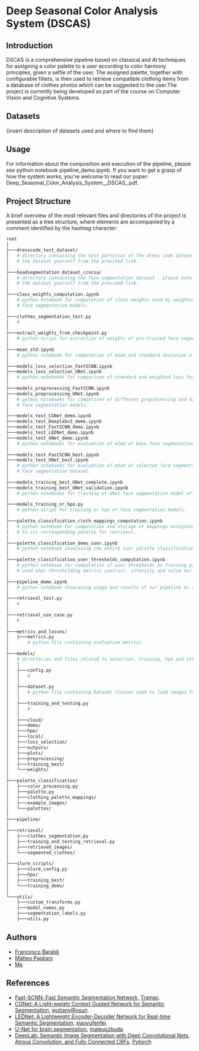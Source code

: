 # Deep Seasonal Color Analysis System (DSCAS)
## Introduction
DSCAS is a comprehensive pipeline based on classical and AI techniques for assigning a color palette to a user according to color harmony principles, given a selfie of the user. The assigned palette, together with configurable filters, is then used to retrieve compatible clothing items from a database of clothes photos which can be suggested to the user.The project is currently being developed as part of the course on Computer Vision and Cognitive Systems.

## Datasets
{insert description of datasets used and where to find them}

## Usage
For information about the composition and execution of the pipeline, please see python notebook pipeline_demo.ipynb. If you want to get a grasp
of how the system works, you're welcome to read our paper: Deep_Seasonal_Color_Analysis_System__DSCAS_.pdf.

## Project Structure
A brief overview of the most relevant files and directories of the project is presented as a tree structure, where elements are accompanied by a comment
identified by the hashtag character:
```bash
root
│
├───dresscode_test_dataset/
│   # directory containing the test partition of the dress code dataset - please note that you'll have to download 
│   # the dataset yourself from the provided link.
│
├───headsegmentation_dataset_ccncsa/
│   # directory containing the face segmentation dataset - please note that you'll have to download 
│   # the dataset yourself from the provided link.
│
├───class_weights_computation.ipynb
│   # python notebook for computation of class weights used by weighted mIoU and weighted loss when evaluating 
│   # face segmentation models.
│
├───clothes_segmentation_test.py
│   # 
│
├───extract_weights_from_checkpoint.py
│   # python script for extraction of weights of pre-trained face segmentation models from their corresponding checkpoints.
│
├───mean_std.ipynb
│   # python notebook for computation of mean and standard deviation of face segmentation dataset images.
│
├───models_loss_selection_FastSCNN.ipynb
├───models_loss_selection_UNet.ipynb
│   # python notebooks for comparison of standard and weighted loss for selected face segmentation models.
│
├───models_preprocessing_FastSCNN.ipynb
├───models_preprocessing_UNet.ipynb
│   # python notebooks for comparison of different preprocessing and data augmentation transforms for selected 
│   # face segmentation models.
│
├───models_test_CGNet_demo.ipynb
├───models_test_Deeplabv3_demo.ipynb
├───models_test_FastSCNN_demo.ipynb
├───models_test_LEDNet_demo.ipynb
├───models_test_UNet_demo.ipynb
│   # python notebooks for evaluation of mIoU of base face segmentation models on test partition of face segmentation dataset.
│
├───models_test_FastSCNN_best.ipynb
├───models_test_UNet_best.ipynb
│   # python notebooks for evaluation of mIoU of selected face segmentation models after hpo on test partition of 
│   # face segmentation dataset.
│
├───models_training_best_UNet_complete.ipynb
├───models_training_best_UNet_validation.ipynb
│   # python notebooks for training of UNet face segmentation model after hpo on Google Colab.
│
├───models_training_or_hpo.py
│   # python script for training or hpo of face segmentation models.
│
├───palette_classification_cloth_mappings_computation.ipynb
│   # python notebook for computation and storage of mappings assigning each clothing item of dress code dataset 
|   # to its corresponding palette for retrieval.
│
├───palette_classification_demo_user.ipynb
│   # python notebook showcasing the entire user palette classification process.
│
├───palette_classification_user_thresholds_computation.ipynb
│   # python notebook for computation of user thresholds on training partition of face segmentation dataset, 
│   # used when thresholding metrics contrast, intensity and value during the user palette classification process.
│
├───pipeline_demo.ipynb
│   # python notebook showcasing usage and results of our pipeline on a real image.
│
├───retrieval_test.py
│   # 
│
├───retrieval_use_case.py
│   # 
│
├───metrics_and_losses/
│   ├───metrics.py
│       # python file containing evaluation metrics.
│
├───models/
│   # directories and files related to selection, training, hpo and other experiments of face segmentation models.
│   │
│   ├───config.py
│   │   #
│   │
│   ├───dataset.py
│   │   # python file containing Dataset classes used to load images from face segmentation and dress code datasets.
│   │
│   ├───training_and_testing.py
│   │   #
│   │
│   ├───cloud/
│   ├───demo/
│   ├───hpo/
│   ├───local/
│   ├───loss_selection/
│   ├───outputs/
│   ├───plots/
│   ├───preprocessing/
│   ├───training_best/
│   └───weights/
│   
├───palette_classification/
│   ├───color_processing.py
│   ├───palette.py
│   ├───clothing_palette_mappings/
│   ├───example_images/
│   └───palettes/
│   
├───pipeline/
│   
├───retrieval/
│   ├───clothes_segmentation.py
│   ├───training_and_testing_retrieval.py
│   ├───retrieved_images/
│   └───segmented_clothes/
│   
├───slurm_scripts/
│   ├───slurm_config.py
│   ├───hpo/
│   ├───training_best/
│   └───training_demo/
│   
└───utils/
    ├───custom_transforms.py
    ├───model_names.py
    ├───segmentation_labels.py
    ├───utils.py
```

## Authors

- [Francesco Baraldi](https://github.com/francescobaraldi)
- [Matteo Pagliani](https://github.com/MatteoPagliani)
- [Me](https://github.com/mrcmich)

## References

- [Fast-SCNN: Fast Semantic Segmentation Network](https://github.com/Tramac/Fast-SCNN-pytorch), [Tramac](https://github.com/Tramac).
- [CGNet: A Light-weight Context Guided Network for Semantic Segmentation](https://github.com/wutianyiRosun/CGNet), [wutianyiRosun](https://github.com/wutianyiRosun).
- [LEDNet: A Lightweight Encoder-Decoder Network for Real-time Semantic Segmentation](https://github.com/xiaoyufenfei/LEDNet), [xiaoyufenfei](https://github.com/xiaoyufenfei).
- [U-Net for brain segmentation](https://github.com/mateuszbuda/brain-segmentation-pytorch), [mateuszbuda](https://github.com/mateuszbuda).
- [DeepLab: Semantic Image Segmentation with Deep Convolutional Nets, Atrous Convolution, and Fully Connected CRFs](https://arxiv.org/abs/1606.00915), [Pytorch](https://pytorch.org/hub/pytorch_vision_deeplabv3_resnet101/).

